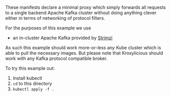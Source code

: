 These manifests declare a minimal proxy which simply forwards all requests to a single backend Apache Kafka cluster without doing anything clever either in terms of networking of protocol filters.

For the purposes of this example we use
* an in-cluster Apache Kafka provided by [Strimzi](https://strimzi.io/)

As such this example should work more-or-less any Kube cluster which is able to pull the necessary images.
But please note that Kroxylicious should work with any Kafka protocol compatible broker.

To try this example out:
1. Install kubectl
2. `cd` to this directory
3. `kubectl apply -f .`